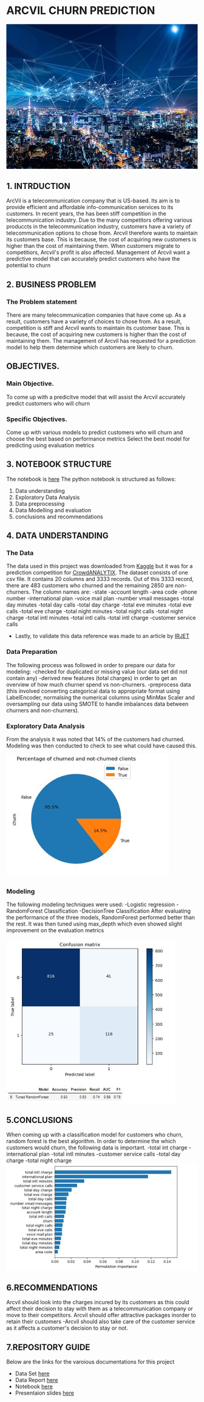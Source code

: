 # ARCVIL CHURN PREDICTION


![image](https://github.com/madivolil5/CHURN-COMMUNICATION/blob/main/data/logo.jpg)

## 1. INTRDUCTION
ArcVil is a telecommunication company that is US-based. Its aim is to provide efficient and affordable info-communication services to its customers. In recent years, the has been stiff competition in the telecommunication industry. Due to the many competitors offering various produccts in the telecommunication industry, customers have a variety of telecommunication options to chose from. Arcvil therefore wants to maintain its customers base. This is because, the cost of acquiring new customers is higher than the cost of maintaining them. When customers migrate to competitiors, Arcvil's profit is also affected. Management of Arcvil want a predictive model that can accurately predict customers who have the potential to churn

## 2. BUSINESS PROBLEM
### The Problem statement
There are many telecommunication companies that have come up. As a result, customers have a variety of choices to chose from. As a result, competition is stiff and Arcvil wants to maintain its customer base. This is because, the cost of acquiring new customers is higher than the cost of maintaining them. The management of Arcvil has requested for a prediction model to help them determine which customers are likely to churn.

## OBJECTIVES.
### Main Objective.
To come up with a predicitve model that will assist the Arcvil accurately predict customers who will churn

### Specific Objectives.
Come up with various models to predict customers who will churn and choose the best based on performance metrics
Select the best model for predicting using evaluation metrics

## 3. NOTEBOOK STRUCTURE
The notebook is [here](https://github.com/madivolil5/CHURN-COMMUNICATION/blob/main/churn%20prediction.ipynb)
The python notebook is structured as follows:
1. Data understanding
2. Exploratory Data Analysis
3. Data preprocessing
4. Data Modelling and evaluation
5. conclusions and recommendations

## 4. DATA UNDERSTANDING
### The Data
The data used in this project was downloaded from [Kaggle](https://www.kaggle.com/datasets/becksddf/churn-in-telecoms-dataset/discussion/235073) but it was for a prediction competition for [CrowdANALYTIX](https://www.crowdanalytix.com/contests/why-customer-churn). The dataset consists of one csv file. It contains 20 columns and  3333 records. Out of this 3333 record, there are 483 customers who churned and the remaining 2850 are non-churners. The column names are: 
-state
-account length
-area code
-phone number
-international plan
-voice mail plan
-number vmail messages
-total day minutes
-total day calls
-total day charge
-total eve minutes
-total eve calls
-total eve charge
-total night minutes
-total night calls
-total night charge
-total intl minutes
-total intl calls
-total intl charge
-customer service calls
- Lastly, to validate this data reference was made to an article by [IRJET](https://www.irjet.net/archives/V3/i4/IRJET-V3I4213.pdf)

### Data Preparation
The following process was followed in order to prepare our data for modeling: -checked for duplicated or missing value (our data set did not contain any) -derived new features (total charges) in order to get an overview of how much churner spend vs non-churners. -preprocess data (this involved converting categorical data to appropriate format using LabelEncoder, normalsing the numerical columns using MinMax Scaler and oversampling our data using SMOTE to handle imbalances data between churners and non-churners).

### Exploratory Data Analysis
From the analysis it was noted that 14% of the customers had churned. Modeling was then conducted to check to see what could have caused this.

![image](https://github.com/madivolil5/CHURN-COMMUNICATION/blob/main/data/image%201.JPG)



### Modeling
The following modeling techniques were used:
-Logistic regression
-RandomForest Classification
-DecisionTree Classification
After evaluating the performance of the three models, RandomForest performed better than the rest. It was then tuned using max_depth which even showed slight improvement on the evaluation metrics



![image](https://github.com/madivolil5/CHURN-COMMUNICATION/blob/main/data/Random%20tuned.JPG)



## 5.CONCLUSIONS 
When coming up with a classification model for customers who churn, random forest is the best algorithm. In order to determine the which customers would churn, the following data is important. 
-total int charge 
-international plan
-total intl minutes 
-customer service calls 
-total day charge -total night charge
![image](https://github.com/madivolil5/CHURN-COMMUNICATION/blob/main/data/last.JPG)


## 6.RECOMMENDATIONS
Arcvil should look into the charges incured by its customers as this could affect their decision to stay with them as a telecommunication company or move to their competitors. Arcvil should offer attractive packages inorder to retain their customers -Arcvil should also take care of the customer service as it affects a customer's decision to stay or not.

## 7.REPOSITORY GUIDE
Below are the links for the varoious documentations for this project
- Data Set [here](https://www.crowdanalytix.com/contests/why-customer-churn)
- Data Report [here](https://docs.google.com/document/d/10iNv7Ajx8poz9PXEvR0HqUwtP92XJbQdmwehJqBPvU8/edit#)
- Notebook [here](https://github.com/madivolil5/CHURN-COMMUNICATION/blob/main/churn%20prediction.ipynb)
- Presentaion slides [here](https://www.canva.com/design/DAFXbR6ippQ/MxOiewNURlboaxrXaBawSQ/edit?utm_content=DAFXbR6ippQ&utm_campaign=designshare&utm_medium=link2&utm_source=sharebutton)
